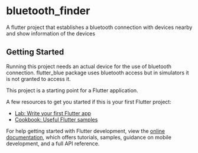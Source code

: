# bluetooth_finder

A flutter project that establishes a bluetooth connection with devices nearby and show information of the devices

## Getting Started

Running this project needs an actual device for the use of bluetooth connection. flutter_blue package uses bluetooth access but in simulators it is not granted to access it.

This project is a starting point for a Flutter application.

A few resources to get you started if this is your first Flutter project:

- [Lab: Write your first Flutter app](https://docs.flutter.dev/get-started/codelab)
- [Cookbook: Useful Flutter samples](https://docs.flutter.dev/cookbook)

For help getting started with Flutter development, view the
[online documentation](https://docs.flutter.dev/), which offers tutorials,
samples, guidance on mobile development, and a full API reference.
